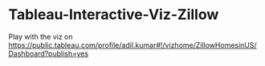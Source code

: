 # Tableau-Interactive-Viz-Zillow

Play with the viz on 
https://public.tableau.com/profile/adil.kumar#!/vizhome/ZillowHomesinUS/Dashboard?publish=yes
